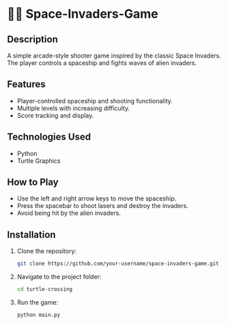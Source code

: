 # 🚀👾 Space-Invaders-Game

## Description
A simple arcade-style shooter game inspired by the classic Space Invaders. The player controls a spaceship and fights waves of alien invaders.

## Features
- Player-controlled spaceship and shooting functionality.
- Multiple levels with increasing difficulty.
- Score tracking and display.

## Technologies Used
- Python
- Turtle Graphics

## How to Play
- Use the left and right arrow keys to move the spaceship.
- Press the spacebar to shoot lasers and destroy the invaders.
- Avoid being hit by the alien invaders.

## Installation
1. Clone the repository:
   ```bash
   git clone https://github.com/your-username/space-invaders-game.git
   ```
2. Navigate to the project folder:
   ```bash
   cd turtle-crossing
   ```
3. Run the game:
   ```bash
   python main.py
